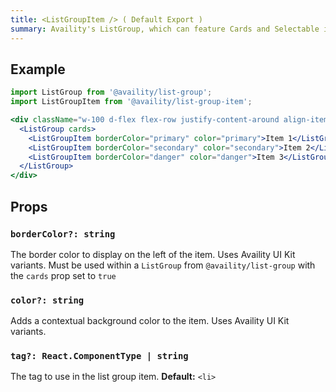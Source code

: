 ```yaml
---
title: <ListGroupItem /> ( Default Export )
summary: Availity's ListGroup, which can feature Cards and Selectable items
---
```


## Example

```jsx live=true viewCode=true
import ListGroup from '@availity/list-group';
import ListGroupItem from '@availity/list-group-item';

<div className="w-100 d-flex flex-row justify-content-around align-items-center">
  <ListGroup cards>
    <ListGroupItem borderColor="primary" color="primary">Item 1</ListGroupItem>
    <ListGroupItem borderColor="secondary" color="secondary">Item 2</ListGroupItem>
    <ListGroupItem borderColor="danger" color="danger">Item 3</ListGroupItem>    
  </ListGroup>
</div>
```

## Props

### `borderColor?: string`
The border color to display on the left of the item. Uses Availity UI Kit variants. Must be used within a `ListGroup` from `@availity/list-group` with the `cards` prop set to `true`

### `color?: string`
Adds a contextual background color to the item. Uses Availity UI Kit variants.

### `tag?: React.ComponentType | string`
The tag to use in the list group item. **Default:** `<li>`